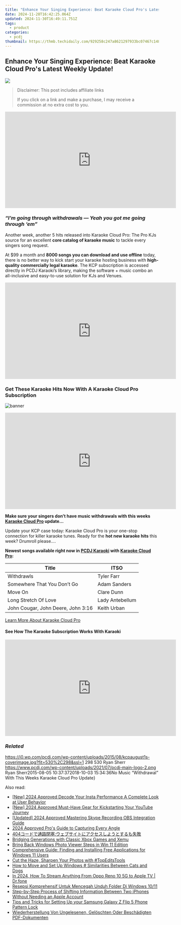 ```yaml
---
title: "Enhance Your Singing Experience: Beat Karaoke Cloud Pro's Latest Weekly Update!"
date: 2024-11-28T16:42:25.064Z
updated: 2024-11-30T16:49:11.751Z
tags:
  - product
categories:
  - pcdj
thumbnail: https://thmb.techidaily.com/929258c247a8621297933bc07467c148b4e889d770687adeff11aece67284c9d.jpg
---
```


## Enhance Your Singing Experience: Beat Karaoke Cloud Pro's Latest Weekly Update!

[![](https://i0.wp.com/pcdj.com/wp-content/uploads/2015/08/kcpaugust1s-coverimage.jpg?resize=530%2C298&ssl=1)](https://i0.wp.com/pcdj.com/wp-content/uploads/2015/08/kcpaugust1s-coverimage.jpg?fit=530%2C298&ssl=1 "kcpaugust1s-coverimage")

>  Disclaimer: This post includes affiliate links
>
>  If you click on a link and make a purchase, I may receive a commission at no extra cost to you.
>

<!-- affiliate ads begin -->
<iframe width="560" height="315" src="https://www.youtube.com/embed/htnQWyEOCgc?si=fy86hi8_hTtbWAnw" title="YouTube video player" frameborder="0" allow="accelerometer; autoplay; clipboard-write; encrypted-media; gyroscope; picture-in-picture; web-share" referrerpolicy="strict-origin-when-cross-origin" allowfullscreen></iframe>
<!-- affiliate ads end -->

### _“I’m going through withdrawals — Yeah you got me going through ‘em”_

Another week, another 5 hits released into Karaoke Cloud Pro: The Pro KJs source for an excellent **core catalog of karaoke music** to tackle every singers song request.

At $99 a month and **8000 songs you can download and use offline** today, there is no better way to kick start your karaoke hosting business with **high-quality commercially legal karaoke**. The KCP subscription is accessed directly in PCDJ Karaoki’s library, making the software + music combo an all-inclusive and easy-to-use solution for KJs and Venues.

<!-- affiliate ads begin -->
<iframe width="560" height="315" src="https://www.youtube.com/embed/UJJbj1vbzs8?si=X3zd8thLJKprfuEa" title="YouTube video player" frameborder="0" allow="accelerometer; autoplay; clipboard-write; encrypted-media; gyroscope; picture-in-picture; web-share" referrerpolicy="strict-origin-when-cross-origin" allowfullscreen></iframe>
<!-- affiliate ads end -->

### Get These Karaoke Hits Now With A Karaoke Cloud Pro Subscription

![](https://i2.wp.com/pcdj.com/wp-content/uploads/2015/08/banner.jpg?fit=960%2C160&ssl=1 "banner")

<!-- affiliate ads begin -->
<iframe width="560" height="315" src="https://www.youtube.com/embed/AQn0MYjIfyI?si=rIdjT-qMRpjpJXXa" title="YouTube video player" frameborder="0" allow="accelerometer; autoplay; clipboard-write; encrypted-media; gyroscope; picture-in-picture; web-share" referrerpolicy="strict-origin-when-cross-origin" allowfullscreen></iframe>
<!-- affiliate ads end -->

**Make sure your singers don’t have music withdrawals with this weeks [Karaoke Cloud Pro](https://tools.techidaily.com/pcdj/products/) update…**

Update your KCP case today: Karaoke Cloud Pro is your one-stop connection for killer karaoke tunes. Ready for the **hot new karaoke hits** this week? Drumroll please….

**Newest songs available right now in [PCDJ Karaoki](https://tools.techidaily.com/pcdj/products/) with [Karaoke Cloud Pro](https://tools.techidaily.com/pcdj/products/):**

| **Title**                          | **ITSO**        |
| ---------------------------------- | --------------- |
| Withdrawls                         | Tyler Farr      |
| Somewhere That You Don’t Go        | Adam Sanders    |
| Move On                            | Clare Dunn      |
| Long Stretch Of Love               | Lady Antebellum |
| John Cougar, John Deere, John 3:16 | Keith Urban     |

[Learn More About Karaoke Cloud Pro](https://tools.techidaily.com/pcdj/products/)

#### See How The Karaoke Subscription Works With Karaoki

<!-- affiliate ads begin -->
<iframe width="560" height="315" src="https://www.youtube.com/embed/kiW7sLvL65k?si=IHSeRFsYCrfqpn2o" title="YouTube video player" frameborder="0" allow="accelerometer; autoplay; clipboard-write; encrypted-media; gyroscope; picture-in-picture; web-share" referrerpolicy="strict-origin-when-cross-origin" allowfullscreen></iframe>
<!-- affiliate ads end -->

### _Related_

https://i0.wp.com/pcdj.com/wp-content/uploads/2015/08/kcpaugust1s-coverimage.jpg?fit=530%2C298&ssl=1 298 530 Ryan Sherr https://www.pcdj.com/wp-content/uploads/2021/07/pcdj-main-logo-2.png Ryan Sherr2015-08-05 10:37:372018-10-03 15:34:36No Music “Withdrawal” With This Weeks Karaoke Cloud Pro Update}

<ins class="adsbygoogle"
     style="display:block"
     data-ad-format="autorelaxed"
     data-ad-client="ca-pub-7571918770474297"
     data-ad-slot="1223367746"></ins>

<ins class="adsbygoogle"
     style="display:block"
     data-ad-client="ca-pub-7571918770474297"
     data-ad-slot="8358498916"
     data-ad-format="auto"
     data-full-width-responsive="true"></ins>

<span class="atpl-alsoreadstyle">Also read:</span>
<div><ul>
<li><a href="https://instagram-videos.techidaily.com/new-2024-approved-decode-your-insta-performance-a-complete-look-at-user-behavior/"><u>[New] 2024 Approved Decode Your Insta Performance A Complete Look at User Behavior</u></a></li>
<li><a href="https://youtube-lab.techidaily.com/024-approved-must-have-gear-for-kickstarting-your-youtube-journey/"><u>[New] 2024 Approved Must-Have Gear for Kickstarting Your YouTube Journey</u></a></li>
<li><a href="https://screen-video-capture.techidaily.com/updated-2024-approved-mastering-skype-recording-obs-integration-guide/"><u>[Updated] 2024 Approved Mastering Skype Recording OBS Integration Guide</u></a></li>
<li><a href="https://extra-support.techidaily.com/2024-approved-pros-guide-to-capturing-every-angle/"><u>2024 Approved Pro's Guide to Capturing Every Angle</u></a></li>
<li><a href="https://win-cloud.techidaily.com/1728506709775-404/"><u>404コードで通路閉塞:ウェブサイトにアクセスしようとするも失敗</u></a></li>
<li><a href="https://games-able.techidaily.com/bridging-generations-with-classic-xbox-games-and-xemu/"><u>Bridging Generations with Classic Xbox Games and Xemu</u></a></li>
<li><a href="https://extra-information.techidaily.com/bring-back-windows-photo-viewer-steps-in-win-11-edition/"><u>Bring Back Windows Photo Viewer Steps in Win 11 Edition</u></a></li>
<li><a href="https://win-cloud.techidaily.com/comprehensive-guide-finding-and-installing-free-applications-for-windows-11-users/"><u>Comprehensive Guide: Finding and Installing Free Applications for Windows 11 Users</u></a></li>
<li><a href="https://fox-access.techidaily.com/cut-the-haze-sharpen-your-photos-with-topeditstools/"><u>Cut the Haze, Sharpen Your Photos with #TopEditsTools</u></a></li>
<li><a href="https://win-cloud.techidaily.com/how-to-move-and-set-up-windows-similarities-between-cats-and-dogs/"><u>How to Move and Set Up Windows # Similarities Between Cats and Dogs</u></a></li>
<li><a href="https://screen-mirror.techidaily.com/in-2024-how-to-stream-anything-from-oppo-reno-10-5g-to-apple-tv-drfone-by-drfone-android/"><u>In 2024, How To Stream Anything From Oppo Reno 10 5G to Apple TV | Dr.fone</u></a></li>
<li><a href="https://win-cloud.techidaily.com/resepsi-komprehensif-untuk-mencegah-unduh-folder-di-windows-1011/"><u>Resepsi Komprehensif Untuk Mencegah Unduh Folder Di Windows 10/11</u></a></li>
<li><a href="https://win-cloud.techidaily.com/step-by-step-process-of-shifting-information-between-two-iphones-without-needing-an-apple-account/"><u>Step-by-Step Process of Shifting Information Between Two iPhones Without Needing an Apple Account</u></a></li>
<li><a href="https://android-unlock.techidaily.com/tips-and-tricks-for-setting-up-your-samsung-galaxy-z-flip-5-phone-pattern-lock-by-drfone-android/"><u>Tips and Tricks for Setting Up your Samsung Galaxy Z Flip 5 Phone Pattern Lock</u></a></li>
<li><a href="https://win-cloud.techidaily.com/wiederherstellung-von-ungelesenen-geloschten-oder-beschadigten-pdf-dokumenten/"><u>Wiederherstellung Von Ungelesenen, Gelöschten Oder Beschädigten PDF-Dokumenten</u></a></li>
</ul></div>

